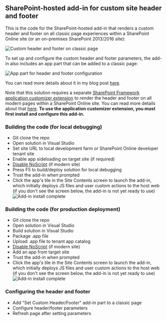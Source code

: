 ## SharePoint-hosted add-in for custom site header and footer

This is the code for the SharePoint-hosted add-in that renders a custom header and footer on all classic page experiences within a SharePoint Online site (or an on-premises SharePoint 2013/2016 site):

![Custom header and footer on classic page](https://dannyjessee.com/blog/wp-content/uploads/2017/08/classichf.png)

To set up and configure the custom header and footer parameters, the add-in also includes an app part that can be added to a classic page:

![App part for header and footer configuration](https://dannyjessee.com/blog/wp-content/uploads/2017/08/customhfapppart.png)

You can read more details about it in my blog post [here](https://dannyjessee.com/blog/index.php/2015/08/custom-site-header-and-footer-using-a-sharepoint-hosted-add-in/).

Note that this solution requires a separate [SharePoint Framework application customizer extension](https://github.com/dannyjessee/SPFxHeaderFooter) to render the header and footer on all modern pages within a SharePoint Online site. You can read more details about that [here](https://dannyjessee.com/blog/index.php/2017/08/custom-modern-page-header-and-footer-using-sharepoint-framework-part-2/). <b>To use the application customizer extension, you must first install and configure this add-in.</b>

### Building the code (for local debugging)

- Git clone the repo
- Open solution in Visual Studio
- Set site URL to local development farm or SharePoint Online developer tenant site
- Enable app sideloading on target site (if required)
- [Disable NoScript](https://dannyjessee.com/blog/index.php/2017/07/sharepoint-online-modern-team-sites-are-noscript-sites-but-communication-sites-are-not/) (if modern site)
- Press F5 to build/deploy solution for local debugging
- Trust the add-in when prompted
- Click the app's tile in the Site Contents screen to launch the add-in, which initially deploys JS files and user custom actions to the host web (if you don't see the screen below, the add-in is not yet ready to use)
![Add-in install complete](https://dannyjessee.com/blog/wp-content/uploads/2017/08/installaddin.png)

### Building the code (for production deployment)

- Git clone the repo
- Open solution in Visual Studio
- Build solution in Visual Studio
- Package .app file
- Upload .app file to tenant app catalog
- [Disable NoScript](https://dannyjessee.com/blog/index.php/2017/07/sharepoint-online-modern-team-sites-are-noscript-sites-but-communication-sites-are-not/) (if modern site)
- Add an app from target site
- Trust the add-in when prompted
- Click the app's tile in the Site Contents screen to launch the add-in, which initially deploys JS files and user custom actions to the host web (if you don't see the screen below, the add-in is not yet ready to use)
![Add-in install complete](https://dannyjessee.com/blog/wp-content/uploads/2017/08/installaddin.png)

### Configuring the header and footer

- Add "Set Custom Header/Footer" add-in part to a classic page
- Configure header/footer parameters
- Refresh page after setting parameters
